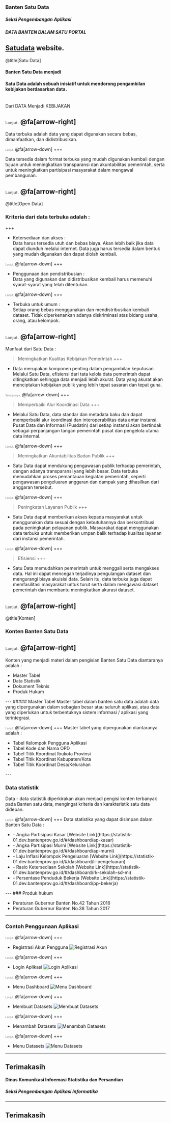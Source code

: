 ### Banten Satu Data
##### Seksi Pengembangan Aplikasi

##### DATA BANTEN DALAM SATU PORTAL
<a href="https://ckan-03.dev.bantenprov.go.id" target="_blank">Satudata</a> website.
---
@title[Satu Data]

#### Banten <span class="gold">Satu Data</span> menjadi

#### Satu Data adalah sebuah inisiatif untuk mendorong pengambilan kebijakan berdasarkan data.
<br>
<span class="aside">Dari DATA Menjadi KEBIJAKAN</span>

<span style="font-size:0.6em; color:gray">Lanjut.</span>
@fa[arrow-right]
---

Data terbuka adalah <span class="gray">data yang dapat digunakan secara bebas, dimanfaatkan, dan didistribusikan</span>.

<span style="font-size:0.6em; color:gray">Lanjut.</span>
@fa[arrow-down]
+++

Data tersedia dalam format terbuka yang mudah digunakan kembali dengan tujuan untuk meningkatkan transparansi dan akuntabilitas pemerintah, serta untuk meningkatkan partisipasi masyarakat dalam mengawal pembangunan.

<span style="font-size:0.6em; color:gray">Lanjut.</span>
@fa[arrow-right]
---

@title[Open Data]
<br>
### Kriteria dari data terbuka adalah :
+++
- Ketersediaan dan akses : <br> Data harus tersedia utuh dan bebas biaya. Akan lebih baik jika data dapat diunduh melalui internet. Data juga harus tersedia dalam bentuk yang mudah digunakan dan dapat diolah kembali.

<span style="font-size:0.6em; color:gray">Lanjut.</span>
@fa[arrow-down]
+++
- Penggunaan dan pendistribusian : <br> Data yang digunakan dan didistribusikan kembali harus memenuhi syarat-syarat yang telah ditentukan.

<span style="font-size:0.6em; color:gray">Lanjut.</span>
@fa[arrow-down]
+++
- Terbuka untuk umum : <br> Setiap orang bebas menggunakan dan mendistribusikan kembali dataset. Tidak diperkenankan adanya diskriminasi atas bidang usaha, orang, atau kelompok.

<span style="font-size:0.6em; color:gray">Lanjut.</span>
@fa[arrow-right]
---

Manfaat dari Satu Data :
> Meningkatkan Kualitas Kebijakan Pemerintah 
+++
- Data merupakan komponen penting dalam pengambilan keputusan. Melalui Satu Data, efisiensi dari tata kelola data pemerintah dapat ditingkatkan sehingga data menjadi lebih akurat. Data yang akurat akan menciptakan kebijakan publik yang lebih tepat sasaran dan tepat guna.

<span style="font-size:0.6em; color:gray">Selanjutnya.</span>
@fa[arrow-down]
+++
> Memperbaiki Alur Koordinasi Data
+++
- Melalui Satu Data, data standar dan metadata baku dan dapat memperbaiki alur koordinasi dan interoperabilitas data antar instansi. Pusat Data dan Informasi (Pusdatin) dari setiap instansi akan bertindak sebagai perpanjangan tangan pemerintah pusat dan pengelola utama data internal.

<span style="font-size:0.6em; color:gray">Lanjut.</span>
@fa[arrow-down]
+++
> Meningkatkan Akuntabilitas Badan Publik
+++
- Satu  Data dapat mendukung pengawasan publik terhadap pemerintah, dengan adanya transparansi yang lebih besar. Data terbuka memudahkan proses pemantauan kegiatan pemerintah, seperti pengawasan pengeluaran anggaran dan dampak yang dihasilkan dari anggaran tersebut.

<span style="font-size:0.6em; color:gray">Lanjut.</span>
@fa[arrow-down]
+++
> Peningkatan Layanan Publik
+++
- Satu Data dapat memberikan akses kepada masyarakat untuk menggunakan data sesuai dengan kebutuhannya  dan berkontribusi pada peningkatan pelayanan publik. Masyarakat dapat menggunakan data terbuka untuk memberikan umpan balik terhadap kualitas layanan dari instansi pemerintah.

<span style="font-size:0.6em; color:gray">Lanjut.</span>
@fa[arrow-down]
+++
> Efisiensi
+++
- Satu Data memudahkan pemerintah untuk menggali serta mengakses data. Hal ini dapat mencegah terjadinya pengulangan dataset dan mengurangi biaya akuisisi data. Selain itu, data terbuka juga dapat memfasilitasi masyarakat untuk turut serta dalam mengawasi dataset pemerintah dan membantu meningkatkan akurasi dataset.

<span style="font-size:0.6em; color:gray">Lanjut.</span>
@fa[arrow-right]
---

@title[Konten]
### Konten Banten Satu Data

<span style="font-size:0.6em; color:gray">Lanjut.</span>
@fa[arrow-right]
---
Konten yang menjadi materi dalam pengisian Banten Satu Data diantaranya adalah : <br>
<ul>
<li class="fragment">Master Tabel</li>
<li class="fragment">Data Statistik</li>
<li class="fragment">Dokument Teknis</li>
<li class="fragment">Produk Hukum</li>
</ul>
---
##### Master Tabel
Master tabel dalam banten satu data adalah data yang dipergunakan dalam sebagian besar atau seluruh aplikasi, atau data yang diperlukan untuk terbentuknya sistem informasi / aplikasi yang terintegrasi. <br>

<span style="font-size:0.6em; color:gray">Lanjut.</span>
@fa[arrow-down]
+++
Master tabel yang dipergunakan diantaranya adalah : <br>
<ul>
<li class="fragment">Tabel Kelompok Pengguna Aplikasi</li>
<li class="fragment">Tabel Kode dan Nama OPD</li>
<li class="fragment">Tabel Titik Koordinat Ibukota Provinsi</li>
<li class="fragment">Tabel Titik Koordinat Kabupaten/Kota</li>
<li class="fragment">Tabel Titik Koordinat Desa/Kelurahan</li>
</ul>
---

### Data statistik
Data - data statistik diperkirakan akan menjadi pengisi konten terbanyak pada Banten satu data, mengingat  kriteria dan karakteristik satu data didepan.

<span style="font-size:0.6em; color:gray">Lanjut.</span>
@fa[arrow-down]
+++
Data statistika yang dapat disimpan dalam Banten Satu Data :

<ul>
<li class="fragment">- Angka Partisipasi Kasar [Website Link](https://statistik-01.dev.bantenprov.go.id/#/dashboard/ap-kasar)</li>
<li class="fragment">- Angka Partisipasi Murni [Website Link](https://statistik-01.dev.bantenprov.go.id/#/dashboard/ap-murni)</li>
<li class="fragment">- Laju Inflasi Kelompok Pengeluaran [Website Link](https://statistik-01.dev.bantenprov.go.id/#/dashboard/li-pengeluaran)</li>
<li class="fragment">- Rasio Ketersediaan Sekolah [Website Link](https://statistik-01.dev.bantenprov.go.id/#/dashboard/rk-sekolah-sd-mi)</li>
<li class="fragment">- Persentase Penduduk Bekerja [Website Link](https://statistik-01.dev.bantenprov.go.id/#/dashboard/pp-bekerja)</li>
</ul>
---
### Produk hukum

- Peraturan Gubernur Banten No.42 Tahun 2016
- Peraturan Gubernur Banten No.38 Tahun 2017
---
### Contoh Penggunaan Aplikasi

<span style="font-size:0.6em; color:gray">Lanjut.</span>
@fa[arrow-down]
+++
- Registrasi Akun Pengguna
![Registrasi Akun](/assets/image/ckan-1.jpg)

<span style="font-size:0.6em; color:gray">Lanjut.</span>
@fa[arrow-down]
+++
- Login Aplikasi
![Login Aplikasi](/assets/image/ckan-2.jpg)

<span style="font-size:0.6em; color:gray">Lanjut.</span>
@fa[arrow-down]
+++
- Menu Dashboard
![Menu Dashboard](/assets/image/ckan-3.jpg)

<span style="font-size:0.6em; color:gray">Lanjut.</span>
@fa[arrow-down]
+++
- Membuat Datasets
![Membuat Datasets](/assets/image/ckan-4.jpg)

<span style="font-size:0.6em; color:gray">Lanjut.</span>
@fa[arrow-down]
+++
- Menambah Datasets
![Menambah Datasets](/assets/image/ckan-5.jpg)

<span style="font-size:0.6em; color:gray">Lanjut.</span>
@fa[arrow-down]
+++
- Menu Datasets
![Menu Datasets](/assets/image/ckan-6.jpg)
---
## Terimakasih
#### Dinas Komunikasi Infoemasi Statistika dan Persandian
##### Seksi Pengembangan Aplikasi Informatika
---
## Terimakasih
